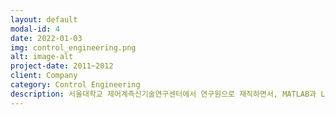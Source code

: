 ```yaml
---
layout: default
modal-id: 4
date: 2022-01-03
img: control_engineering.png
alt: image-alt
project-date: 2011~2012
client: Company
category: Control Engineering
description: 서울대학교 제어계측신기술연구센터에서 연구원으로 재직하면서, MATLAB과 LABView의 국내버전인 CEMTool과 CEMStudio 개발에 참여하였습니다.<br><br>CEMTool의 웹기반의 CLI 서비스를 새로 개발하였고, 모델 기반의 영상처리 GUI 플랫폼을 구축하고, Drone의 비행제어를 위한 교육용 툴박스를 제작하는 프로젝트를 직접 제안하고 진행하였습니다.<br><br>소프트웨어의 개발과 패키징, 매뉴얼 자료작성, 논문작성, 외부교육까지 모두 담당하였습니다. 2년간 5명의 팀원들을 리드하며 다양한 국책과제들을 수행하였습니다.<br><br>- 주요기능: 수치해석 기반의 공학용 소프트웨어 플랫폼 개발<br>- 개발언어: Visual Studio 6/2008/2010 MFC, C/C++/C#, InstallShield, OpenCV, Kinect, LAPACK, MKL, OpenMP, MATLAB, LabVIEW, HTML5, Java Script, CSS, Apache, MySQL, PHP<br><br><iframe src="https://www.youtube.com/embed/sSzPY4y7MOU" frameborder="0" allowfullscreen width="100%" height="350px"></iframe><br><br><iframe src="https://www.youtube.com/embed/FmjjkBV7Zq4" frameborder="0" allowfullscreen width="100%" height="350px"></iframe><br><br><iframe src="https://www.youtube.com/embed/2W0fC443dBg" frameborder="0" allowfullscreen width="100%" height="350px"></iframe><br><br><iframe src="https://www.youtube.com/embed/SwLmb-N9tCg" frameborder="0" allowfullscreen width="100%" height="350px"></iframe><br><br>
---
```

